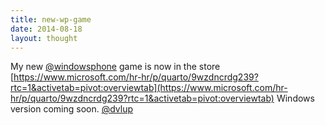 ```yaml
---
title: new-wp-game
date: 2014-08-18
layout: thought
---
```

My new [@windowsphone](https://x.com/windowsphone) game is now in the store [https://www.microsoft.com/hr-hr/p/quarto/9wzdncrdg239?rtc=1&activetab=pivot:overviewtab](https://www.microsoft.com/hr-hr/p/quarto/9wzdncrdg239?rtc=1&activetab=pivot:overviewtab) Windows version coming soon. [@dvlup](https://x.com/dvlup)